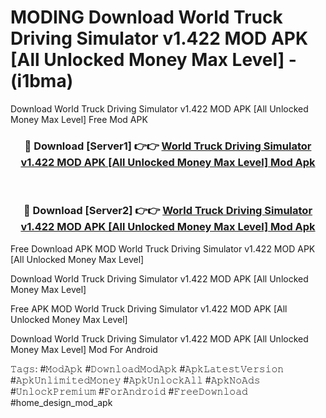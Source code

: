 # MODING Download World Truck Driving Simulator v1.422 MOD APK [All Unlocked Money Max Level] - (i1bma)
Download World Truck Driving Simulator v1.422 MOD APK [All Unlocked Money Max Level] Free Mod APK

<div align="center">
<h3>🔴 Download [Server1] 👉👉 <a href="https://apk-comot.site?title=World_Truck_Driving_Simulator_v1.422_MOD_APK_[All_Unlocked_Money_Max_Level]">World Truck Driving Simulator v1.422 MOD APK [All Unlocked Money Max Level] Mod Apk</a></h3><br>

<h3>🔴 Download [Server2] 👉👉 <a href="https://apk-comot.site?title=World_Truck_Driving_Simulator_v1.422_MOD_APK_[All_Unlocked_Money_Max_Level]">World Truck Driving Simulator v1.422 MOD APK [All Unlocked Money Max Level] Mod Apk</a></h3>
</div>


Free Download APK MOD World Truck Driving Simulator v1.422 MOD APK [All Unlocked Money Max Level]

Download World Truck Driving Simulator v1.422 MOD APK [All Unlocked Money Max Level] 

Free APK MOD World Truck Driving Simulator v1.422 MOD APK [All Unlocked Money Max Level] 

Download World Truck Driving Simulator v1.422 MOD APK [All Unlocked Money Max Level] Mod For Android

𝚃𝚊𝚐𝚜: #𝙼𝚘𝚍𝙰𝚙𝚔 #𝙳𝚘𝚠𝚗𝚕𝚘𝚊𝚍𝙼𝚘𝚍𝙰𝚙𝚔 #𝙰𝚙𝚔𝙻𝚊𝚝𝚎𝚜𝚝𝚅𝚎𝚛𝚜𝚒𝚘𝚗 #𝙰𝚙𝚔𝚄𝚗𝚕𝚒𝚖𝚒𝚝𝚎𝚍𝙼𝚘𝚗𝚎𝚢 #𝙰𝚙𝚔𝚄𝚗𝚕𝚘𝚌𝚔𝙰𝚕𝚕 #𝙰𝚙𝚔𝙽𝚘𝙰𝚍𝚜 #𝚄𝚗𝚕𝚘𝚌𝚔𝙿𝚛𝚎𝚖𝚒𝚞𝚖 #𝙵𝚘𝚛𝙰𝚗𝚍𝚛𝚘𝚒𝚍 #𝙵𝚛𝚎𝚎𝙳𝚘𝚠𝚗𝚕𝚘𝚊𝚍 #home_design_mod_apk